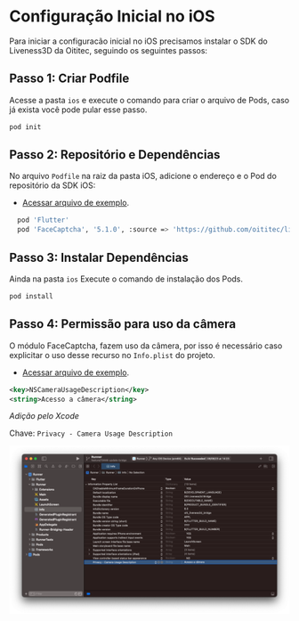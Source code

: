 # Configuração Inicial no iOS

Para iniciar a configuracão inicial no iOS precisamos instalar o SDK do Liveness3D da Oititec, seguindo os seguintes passos:

## Passo 1: Criar Podfile

Acesse a pasta `ios` e execute o comando para criar o arquivo de Pods, caso já exista você pode pular esse passo.

```bash
pod init
```

## Passo 2: Repositório e Dependências

No arquivo `Podfile` na raiz da pasta iOS, adicione o endereço e o Pod do repositório da SDK iOS:

- [Acessar arquivo de exemplo](../../ios/Podfile).

```bash
  pod 'Flutter'
  pod 'FaceCaptcha', '5.1.0', :source => 'https://github.com/oititec/liveness-ios-specs'
```

## Passo 3: Instalar Dependências

Ainda na pasta `ios` Execute o comando de instalação dos Pods.

```bash
pod install
```

## Passo 4: Permissão para uso da câmera

O módulo FaceCaptcha, fazem uso da câmera, por isso é necessário caso explicitar o uso desse recurso no `Info.plist` do projeto.

- [Acessar arquivo de exemplo](../../ios/Runner/Info.plist).

```xml
<key>NSCameraUsageDescription</key>
<string>Acesso a câmera</string>
```

_Adição pelo Xcode_

Chave: `Privacy - Camera Usage Description`

<div style="align:center;">
  <img src="../imgs/ios_camera_permission.png"/>
</div>
